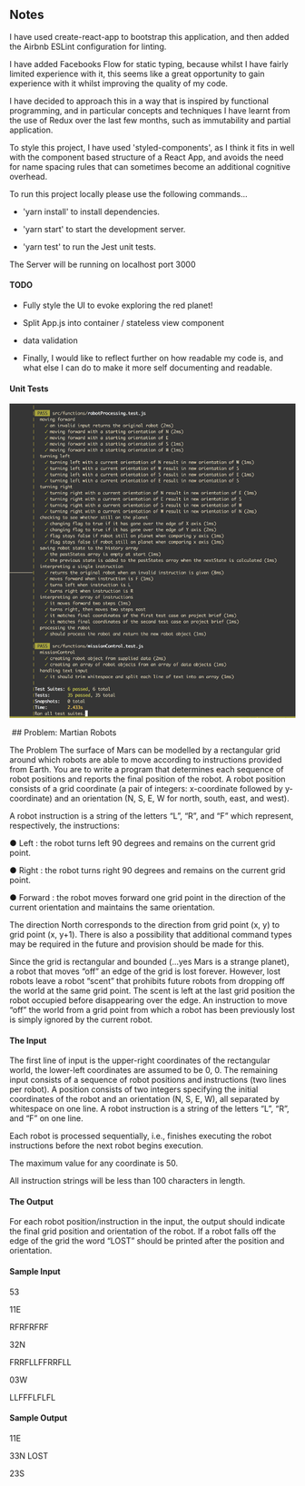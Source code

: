 ## Notes

I have used create-react-app to bootstrap this application, and then added the Airbnb ESLint configuration for linting.

I have added Facebooks Flow for static typing, because whilst I have fairly limited experience with it, this seems like a great opportunity to gain experience with it whilst improving the quality of my code.

I have decided to approach this in a way that is inspired by functional programming, and in particular concepts and techniques I have learnt from the use of Redux over the last few months, such as immutability and partial application.

To style this project, I have used 'styled-components', as I think it fits in well with the component based structure of a React App, and avoids the need for name spacing rules that can sometimes become an additional cognitive overhead.

To run this project locally please use the following commands...

   - 'yarn install' to install dependencies.

   - 'yarn start' to start the development server.

   - 'yarn test' to run the Jest unit tests.

The Server will be running on localhost port 3000

#### TODO

 - Fully style the UI to evoke exploring the red planet!

 - Split App.js into container / stateless view component

 - data validation

 - Finally, I would like to reflect further on how readable my code is, and what else I can do to make it more self documenting and readable.

#### Unit Tests


![Alt text](jest-tests.png)


 ## Problem: Martian Robots

The Problem
The surface of Mars can be modelled by a rectangular grid around which robots are able to move according to instructions provided from Earth. You are to write a program that determines each sequence of robot positions and reports the final position of the robot.
A robot position consists of a grid coordinate (a pair of integers: x-coordinate followed by y-coordinate) and an orientation (N, S, E, W for north, south, east, and west).

A robot instruction is a string of the letters “L”, “R”, and “F” which represent, respectively, the instructions:

● Left : the robot turns left 90 degrees and remains on the current grid point.

● Right : the robot turns right 90 degrees and remains on the current grid point.

● Forward : the robot moves forward one grid point in the direction of the current
orientation and maintains the same orientation.

The direction North corresponds to the direction from grid point (x, y) to grid point (x, y+1). There is also a possibility that additional command types may be required in the future and provision should be made for this.

Since the grid is rectangular and bounded (...yes Mars is a strange planet), a robot that moves “off” an edge of the grid is lost forever. However, lost robots leave a robot “scent” that prohibits future robots from dropping off the world at the same grid point. The scent is left at the last grid position the robot occupied before disappearing over the edge. An instruction to move “off” the world from a grid point from which a robot has been previously lost is simply ignored by the current robot.

#### The Input

The first line of input is the upper-right coordinates of the rectangular world, the lower-left coordinates are assumed to be 0, 0.
The remaining input consists of a sequence of robot positions and instructions (two lines per robot). A position consists of two integers specifying the initial coordinates of the robot and an orientation (N, S, E, W), all separated by whitespace on one line. A robot instruction is a string of the letters “L”, “R”, and “F” on one line.

Each robot is processed sequentially, i.e., finishes executing the robot instructions before the next robot begins execution.

The maximum value for any coordinate is 50.

All instruction strings will be less than 100 characters in length.

#### The Output

For each robot position/instruction in the input, the output should indicate the final grid position and orientation of the robot. If a robot falls off the edge of the grid the word “LOST” should be printed after the position and orientation.


#### Sample Input


53

11E

RFRFRFRF

32N

FRRFLLFFRRFLL


03W

LLFFFLFLFL


#### Sample Output

11E

33N LOST

23S
